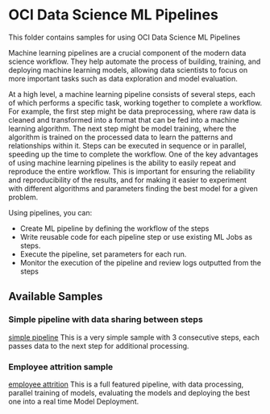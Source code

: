 # OCI Data Science ML Pipelines

This folder contains samples for using OCI Data Science ML Pipelines

Machine learning pipelines are a crucial component of the modern data science workflow. They help automate the process of building, training, and deploying machine learning models, allowing data scientists to focus on more important tasks such as data exploration and model evaluation.

At a high level, a machine learning pipeline consists of several steps, each of which performs a specific task, working together to complete a workflow. For example, the first step might be data preprocessing, where raw data is cleaned and transformed into a format that can be fed into a machine learning algorithm. The next step might be model training, where the algorithm is trained on the processed data to learn the patterns and relationships within it. Steps can be executed in sequence or in parallel, speeding up the time to complete the workflow.
One of the key advantages of using machine learning pipelines is the ability to easily repeat and reproduce the entire workflow. This is important for ensuring the reliability and reproducibility of the results, and for making it easier to experiment with different algorithms and parameters finding the best model for a given problem.

Using pipelines, you can:

- Create ML pipeline by defining the workflow of the steps
- Write reusable code for each pipeline step or use existing ML Jobs as steps.
- Execute the pipeline, set parameters for each run.
- Monitor the execution of the pipeline and review logs outputted from the steps

## Available Samples 

### Simple pipeline with data sharing between steps
[simple pipeline](/workspaces/oci-data-science-ai-samples/pipelines/samples/simple)
This is a very simple sample with 3 consecutive steps, each passes data to the next step for additional processing.

### Employee attrition sample
[employee attrition](/workspaces/oci-data-science-ai-samples/pipelines/samples/employee-attrition)
This is a full featured pipeline, with data processing, parallel training of models, evaluating the models and deploying the best one into a real time Model Deployment.
